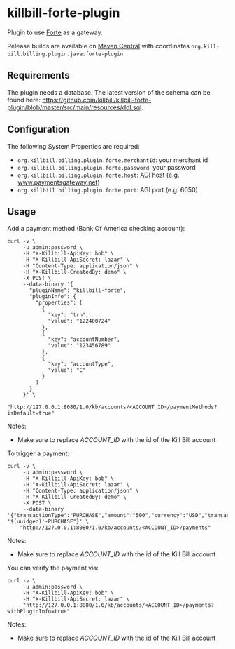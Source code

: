 killbill-forte-plugin
======================

Plugin to use [Forte](http://www.forte.net/) as a gateway.

Release builds are available on [Maven Central](http://search.maven.org/#search%7Cga%7C1%7Cg%3A%22org.kill-bill.billing.plugin.java%22%20AND%20a%3A%22forte-plugin%22) with coordinates `org.kill-bill.billing.plugin.java:forte-plugin`.

Requirements
------------

The plugin needs a database. The latest version of the schema can be found here: https://github.com/killbill/killbill-forte-plugin/blob/master/src/main/resources/ddl.sql.

Configuration
-------------

The following System Properties are required:

* `org.killbill.billing.plugin.forte.merchantId`: your merchant id
* `org.killbill.billing.plugin.forte.password`: your password
* `org.killbill.billing.plugin.forte.host`: AGI host (e.g. www.paymentsgateway.net)
* `org.killbill.billing.plugin.forte.port`: AGI port (e.g. 6050)

Usage
-----

Add a payment method (Bank Of America checking account):

```
curl -v \
     -u admin:password \
     -H "X-Killbill-ApiKey: bob" \
     -H "X-Killbill-ApiSecret: lazar" \
     -H "Content-Type: application/json" \
     -H "X-Killbill-CreatedBy: demo" \
     -X POST \
     --data-binary '{
       "pluginName": "killbill-forte",
       "pluginInfo": {
         "properties": [
           {
             "key": "trn",
             "value": "122400724"
           },
           {
             "key": "accountNumber",
             "value": "123456789"
           },
           {
             "key": "accountType",
             "value": "C"
           }
         ]
       }
     }' \
     "http://127.0.0.1:8080/1.0/kb/accounts/<ACCOUNT_ID>/paymentMethods?isDefault=true"
```

Notes:
* Make sure to replace *ACCOUNT_ID* with the id of the Kill Bill account

To trigger a payment:

```
curl -v \
     -u admin:password \
     -H "X-Killbill-ApiKey: bob" \
     -H "X-Killbill-ApiSecret: lazar" \
     -H "Content-Type: application/json" \
     -H "X-Killbill-CreatedBy: demo" \
     -X POST \
     --data-binary '{"transactionType":"PURCHASE","amount":"500","currency":"USD","transactionExternalKey":"INV-'$(uuidgen)'-PURCHASE"}' \
    "http://127.0.0.1:8080/1.0/kb/accounts/<ACCOUNT_ID>/payments"
```

Notes:
* Make sure to replace *ACCOUNT_ID* with the id of the Kill Bill account

You can verify the payment via:

```
curl -v \
     -u admin:password \
     -H "X-Killbill-ApiKey: bob" \
     -H "X-Killbill-ApiSecret: lazar" \
     "http://127.0.0.1:8080/1.0/kb/accounts/<ACCOUNT_ID>/payments?withPluginInfo=true"
```

Notes:
* Make sure to replace *ACCOUNT_ID* with the id of the Kill Bill account
